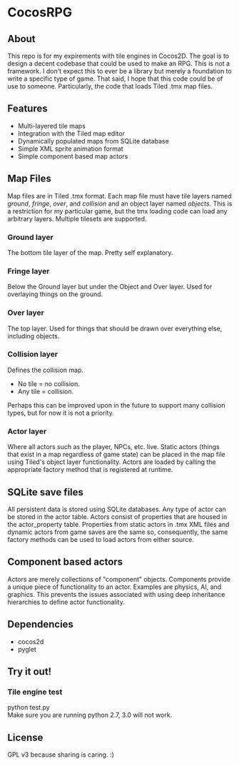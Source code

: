 CocosRPG
========

About
-----
This repo is for my expirements with tile engines in Cocos2D.  The goal is to
design a decent codebase that could be used to make an RPG.  This is not a
framework. I don't expect this to ever be a library but merely a foundation to
write a specific type of game.  That said, I hope that this code could be of
use to someone. Particularly, the code that loads Tiled .tmx map files.

Features
--------
* Multi-layered tile maps
* Integration with the Tiled map editor
* Dynamically populated maps from SQLite database
* Simple XML sprite animation format
* Simple component based map actors

Map Files
---------
Map files are in Tiled .tmx format.  Each map file must have tile layers named
*ground*, *fringe*, *over*, and *collision* and an object layer named
*objects*.  This is a restriction for my particular game, but the tmx loading
code can load any arbitrary layers.  Multiple tilesets are supported.
### Ground layer
The bottom tile layer of the map. Pretty self explanatory.
### Fringe layer
Below the Ground layer but under the Object and Over layer.
Used for overlaying things on the ground.
### Over layer
The top layer.
Used for things that should be drawn over everything else, including objects.
### Collision layer
Defines the collision map.

* No tile = no collision.
* Any tile = collision.

Perhaps this can be improved upon in the future to support many collision
types, but for now it is not a priority.
### Actor layer
Where all actors such as the player, NPCs, etc. live.
Static actors (things that exist in a map regardless of game state) can be
placed in the map file using Tiled's object layer functionality. 
Actors are loaded by calling the appropriate factory method that is registered
at runtime.

SQLite save files
-----------------
All persistent data is stored using SQLite databases. Any type of actor can be
stored in the actor table. Actors consist of properties that are housed in the
actor\_property table. Properties from static actors in .tmx XML files and
dynamic actors from game saves are the same so, consequently, the same factory 
methods can be used to load actors from either source.

Component based actors
----------------------
Actors are merely collections of "component" objects. Components provide a
unique piece of functionality to an actor. Examples are physics, AI, and
graphics. This prevents the issues associated with using deep inheritance
hierarchies to define actor functionality.

Dependencies
------------
* cocos2d
* pyglet

Try it out!
-----------
### Tile engine test
python test.py  
Make sure you are running python 2.7, 3.0 will not work.

License
-------
GPL v3 because sharing is caring. :)
